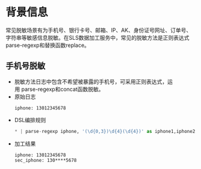 # 背景信息
常见脱敏场景有为手机号、银行卡号、邮箱、IP、AK、身份证号网址、订单号、字符串等敏感信息脱敏。在SLS数据加工服务中，常见的脱敏方法是正则表达式parse-regexp和替换函数replace。
## 手机号脱敏  
* 脱敏方法日志中包含不希望被暴露的手机号，可采用正则表达式，运用 parse-regexp和concat函数脱敏。
* 原始日志
  ```
  iphone: 13012345678
  ```
* DSL编排规则
  ```python
  * | parse-regexp iphone, '(\d{0,3})\d{4}(\d{4})' as iphone1,iphone2 | extend sec_iphone = concat(iphone1, '***', iphone2) | project-away iphone1,iphone2
  ```
* 加工结果
  ```
  iphone: 13012345678
  sec_iphone: 130****5678
  ```